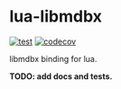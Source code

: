 # lua-libmdbx

[![test](https://github.com/mah0x211/lua-libmdbx/actions/workflows/test.yml/badge.svg)](https://github.com/mah0x211/lua-libmdbx/actions/workflows/test.yml)
[![codecov](https://codecov.io/gh/mah0x211/lua-libmdbx/branch/master/graph/badge.svg)](https://codecov.io/gh/mah0x211/lua-libmdbx)

libmdbx binding for lua.

**TODO: add docs and tests.**
